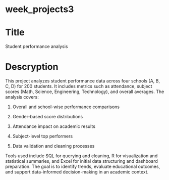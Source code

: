 # week_projects3
# Title
Student performance analysis
# Descryption
This project analyzes student performance data across four schools (A, B, C, D) for 200 students. It includes metrics such as attendance, subject scores (Math, Science, Engineering, Technology), and overall averages. The analysis covers:

1. Overall and school-wise performance comparisons

2. Gender-based score distributions

3. Attendance impact on academic results

4. Subject-level top performers

5. Data validation and cleaning processes

Tools used include SQL for querying and cleaning, R for visualization and statistical summaries, and Excel for initial data structuring and dashboard preparation. The goal is to identify trends, evaluate educational outcomes, and support data-informed decision-making in an academic context.
